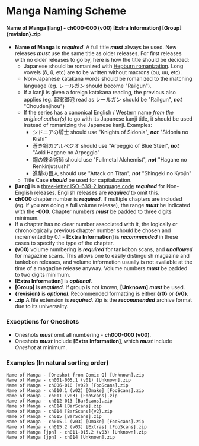 # Manga Naming Scheme

#### **Name of Manga [lang] - ch000-000 (v00) [Extra Information] [Group]{revision}.zip**

- **Name of Manga** is ***required***. A full title ***must*** always be used. New releases ***must*** use the same title as older releases. For first releases with no older releases to go by, here is how the title should be decided:
  - Japanese should be romanized with [Hepburn romanization](http://en.wikipedia.org/wiki/Hepburn_romanization). Long vowels (ō, ū, etc) are to be written without macrons (ou, uu, etc).
  - Non-Japanese katakana words should be romanized to the matching language (eg. レールガン should become "Railgun").
  - If a kanji is given a foreign katakana reading, the previous also applies (eg. 超電磁砲 read as レールガン should be "Railgun", ***not*** "Choudenjihou")
  - If the series has a canonical English / Western name *from the original author(s)* to go with its Japanese kanji title, it should be used instead of romanizing the Japanese kanji. Examples:
      -  シドニアの騎士 should use "Knights of Sidonia", ***not*** "Sidonia no Kishi"
      - 蒼き鋼のアルペジオ should use "Arpeggio of Blue Steel", ***not*** "Aoki Hagane no Arpeggio"
      - 鋼の錬金術師 should use "Fullmetal Alchemist", ***not*** "Hagane no Renkinjutsushi"
      - 進撃の巨人 should use "Attack on Titan", ***not*** "Shingeki no Kyojin"
  - Title Case ***should*** be used for capitalization.
- **[lang]** is a [three-letter ISO-639-2 language code](http://en.wikipedia.org/wiki/List_of_ISO_639-1_codes) ***required*** for Non-English releases. English releases are ***required*** to omit this.
- **ch000** chapter number is ***required***. If multiple chapters are included (eg. if you are doing a full volume release), the range ***must*** be indicated with the **-000**. Chapter numbers ***must*** be padded to three digits minimum.
- If a chapter has no clear number associated with it, the logically or chronologically previous chapter number should be chosen and incremented by 0.1 - **[Extra Information]** is ***recommended*** in these cases to specify the type of the chapter.
- **(v00)** volume numbering is ***required*** for tankobon scans, and ***unallowed*** for magazine scans. This allows one to easily distinguish magazine and tankobon releases, and volume information usually is not available at the time of a magazine release anyway. Volume numbers ***must*** be padded to two digits minimum.
- **[Extra Information]** is ***optional***.
- **[Group]** is ***required***. If group is not known, **[Unknown]** ***must*** be used.
- **{revision}** is ***optional***. Recommended formatting is either **{r0}** or **{v0}**.
- **.zip** A file extension is ***required***. Zip is the ***recommended*** archive format due to its universality.

### Exceptions for Oneshots
- Oneshots ***must*** omit all numbering - **ch000-000 (v00)**.
- Oneshots ***must*** include **[Extra Information]**, which ***must*** include *Oneshot* at minimum.

### Examples (In natural sorting order)
```
Name of Manga - [Oneshot from Comic Q] [Unknown].zip
Name of Manga - ch001-005.1 (v01) [Unknown].zip
Name of Manga - ch006-010 (v02) [FooScans].zip
Name of Manga - ch010.1 (v02) [Omake] [FooScans].zip
Name of Manga - ch011 (v03) [FooScans].zip
Name of Manga - ch012-013 [BarScans].zip
Name of Manga - ch014 [BarScans].zip
Name of Manga - ch014 [BarScans]{v2}.zip
Name of Manga - ch015 [BarScans].zip
Name of Manga - ch015.1 (v03) [Omake] [FooScans].zip
Name of Manga - ch015.2 (v03) [Extras] [FooScans].zip
Name of Manga [jpn] - ch011-015.2 (v03) [Unknown].zip
Name of Manga [jpn] - ch014 [Unknown].zip
```